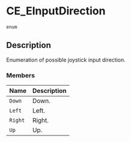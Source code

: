 # CE_EInputDirection
`enum`
## Description
Enumeration of possible joystick input direction.

### Members
| Name | Description |
| ---- | ----------- |
| `Down` | Down. |
| `Left` | Left. |
| `Right` | Right. |
| `Up` | Up. |